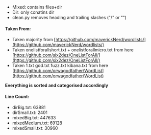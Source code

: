 * Mixed: contains files+dir
* Dir: only conatins dir
* clean.py removes heading and trailing slashes ("/" or  "\")

#### Taken From:
- Taken majority from [https://github.com/maverickNerd/wordlists/](https://github.com/maverickNerd/wordlists/)
- Taken onelistforallshort.txt + onelistforallmicro.txt from here [https://github.com/six2dez/OneListForAll/](https://github.com/six2dez/OneListForAll/)
- Taken 1.txt god.txt fuzz.txt kibana.txt from here [https://github.com/orwagodfather/WordList](https://github.com/orwagodfather/WordList)

**Everything is sorted and categorised accordingly**

#### Line Count:
* dirBig.txt: 63881
* dirSmall.txt: 2401
* mixedBig.txt: 447633
* mixedMedium.txt: 69128
* mixedSmall.txt: 30960
